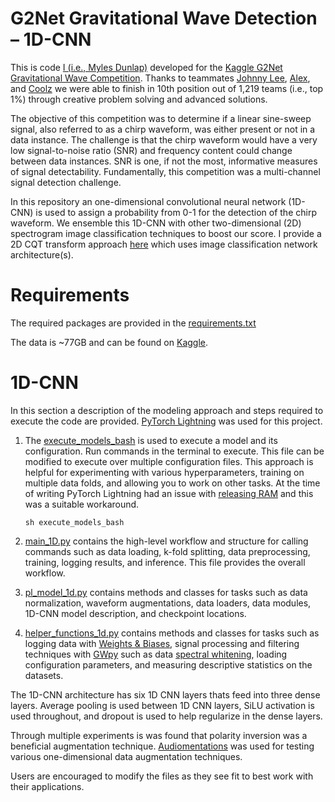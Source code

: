 # G2Net Gravitational Wave Detection – 1D-CNN



This is code [I (i.e., Myles Dunlap)](https://www.kaggle.com/dunlap0924) developed for the [Kaggle G2Net Gravitational Wave Competition](https://www.kaggle.com/c/g2net-gravitational-wave-detection/overview). Thanks to teammates [Johnny Lee](https://www.kaggle.com/wuliaokaola), [Alex](https://www.kaggle.com/lihuajing), and [Coolz](https://www.kaggle.com/cooolz) we were able to finish in 10th position out of 1,219 teams (i.e., top 1%) through creative problem solving and advanced solutions.

The objective of this competition was to determine if a linear sine-sweep signal, also referred to as a chirp waveform, was either present or not in a data instance. The challenge is that the chirp waveform would have a very low signal-to-noise ratio (SNR) and frequency content could change between data instances. SNR is one, if not the most, informative measures of signal detectability. Fundamentally, this competition was a multi-channel signal detection challenge.

In this repository an one-dimensional convolutional neural network (1D-CNN) is used to assign a probability from 0-1 for the detection of the chirp waveform. We ensemble this 1D-CNN with other two-dimensional (2D) spectrogram image classification techniques to boost our score. I provide a 2D CQT transform approach [here](https://github.com/mddunlap924/G2Net_Spectrogram-Classification) which uses image classification network architecture(s).

# Requirements

The required packages are provided in the [requirements.txt](https://github.com/mddunlap924/G2Net_1D-CNN/blob/main/requirements.txt)

The data is ~77GB and can be found on [Kaggle](https://www.kaggle.com/c/g2net-gravitational-wave-detection/data). 

# 1D-CNN

In this section a description of the modeling approach and steps required to execute the code are provided. [PyTorch Lightning][1] was used for this project. 

1. The [execute_models_bash]() is used to execute a model and its configuration. Run commands in the terminal to execute. This file can be modified to execute over multiple configuration files. This approach is helpful for experimenting with various hyperparameters, training on multiple data folds,  and allowing you to work on other tasks. At the time of writing PyTorch Lightning had an issue with [releasing RAM][2] and this was a suitable workaround.

   ```
   sh execute_models_bash
   ```

2. [main_1D.py]() contains the high-level workflow and structure for calling commands such as data loading, k-fold splitting, data preprocessing, training, logging results, and inference. This file provides the overall workflow. 

3. [pl_model_1d.py]() contains methods and classes for tasks such as data normalization, waveform augmentations, data loaders, data modules, 1D-CNN model description, and checkpoint locations.

4. [helper_functions_1d.py]() contains methods and classes for tasks such as logging data with [Weights & Biases][3], signal processing and filtering techniques with [GWpy][4] such as data [spectral whitening][5], loading configuration parameters, and measuring descriptive statistics on the datasets.

The 1D-CNN architecture has six 1D CNN layers thats feed into three dense layers. Average pooling is used between 1D CNN layers, SiLU activation is used throughout, and dropout is used to help regularize in the dense layers.

Through multiple experiments is was found that polarity inversion was a beneficial augmentation technique. [Audiomentations][6] was used for testing various one-dimensional data augmentation techniques.

Users are encouraged to modify the files as they see fit to best work with their applications. 

[1]: https://www.pytorchlightning.ai/	"PyTorch Lightning"
[2]: https://github.com/PyTorchLightning/pytorch-lightning/issues/2010	"RAM not correctly released when training a pl module multiple times #2010"
[3]: http://www.xsgeo.com/course/spec.htm	"Weights & Biases"
[4]: https://gwpy.github.io/	"GWpy"
[5]: http://www.xsgeo.com/course/spec.htm	"Spectral Whitening in Practice"
[6]: https://github.com/iver56/audiomentations	"Audiomentations"

